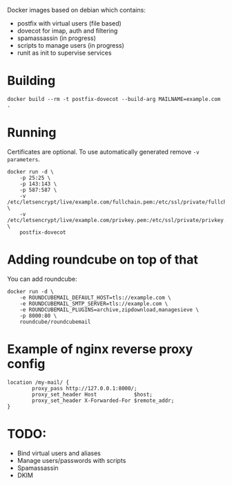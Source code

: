 Docker images based on debian which contains:
* postfix with virtual users (file based)
* dovecot for imap, auth and filtering
* spamassassin (in progress)
* scripts to manage users (in progress)
* runit as init to supervise services

# Building
```
docker build --rm -t postfix-dovecot --build-arg MAILNAME=example.com .
```

# Running
Certificates are optional. To use automatically generated remove `-v parameters`.
```
docker run -d \
    -p 25:25 \
    -p 143:143 \
    -p 587:587 \
    -v /etc/letsencrypt/live/example.com/fullchain.pem:/etc/ssl/private/fullchain.pem \
    -v /etc/letsencrypt/live/example.com/privkey.pem:/etc/ssl/private/privkey.pem \
    postfix-dovecot
```

# Adding roundcube on top of that
You can add roundcube:
```
docker run -d \
    -e ROUNDCUBEMAIL_DEFAULT_HOST=tls://example.com \
    -e ROUNDCUBEMAIL_SMTP_SERVER=tls://example.com \
    -e ROUNDCUBEMAIL_PLUGINS=archive,zipdownload,managesieve \
    -p 8000:80 \
    roundcube/roundcubemail
```

# Example of nginx reverse proxy config
```
location /my-mail/ {
        proxy_pass http://127.0.0.1:8000/;
        proxy_set_header Host            $host;
        proxy_set_header X-Forwarded-For $remote_addr;
}
```

# TODO:
* Bind virtual users and aliases
* Manage users/passwords with scripts
* Spamassassin
* DKIM
